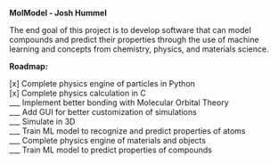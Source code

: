 **MolModel - Josh Hummel**

The end goal of this project is to develop software that can model compounds and predict their properties through the use of machine learning
and concepts from chemistry, physics, and materials science.

**Roadmap:**<br />

[x] Complete physics engine of particles in Python <br />
[x] Complete physics calculation in C <br />
___ Implement better bonding with Molecular Orbital Theory <br />
___ Add GUI for better customization of simulations <br />
___ Simulate in 3D <br />
___ Train ML model to recognize and predict properties of atoms <br />
___ Complete physics engine of materials and objects <br />
___ Train ML model to predict properties of compounds <br />
